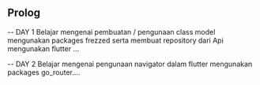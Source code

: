 ## Prolog 

-- DAY 1
Belajar mengenai pembuatan / pengunaan class model mengunakan packages frezzed serta membuat repository dari Api mengunakan flutter ...

-- DAY 2
Belajar mengenai pengunaan navigator dalam flutter mengunakan packages go_router....


